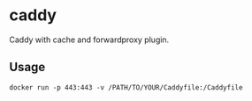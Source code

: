 # caddy
Caddy with cache and forwardproxy plugin.

## Usage

`docker run -p 443:443 -v /PATH/TO/YOUR/Caddyfile:/Caddyfile`
